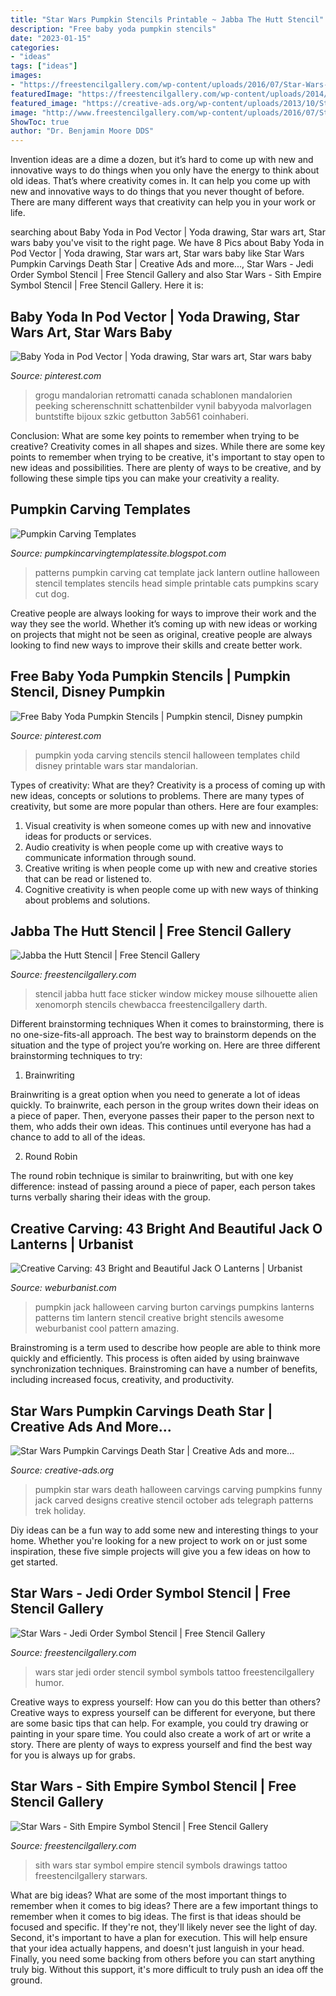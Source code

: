 ```yaml
---
title: "Star Wars Pumpkin Stencils Printable ~ Jabba The Hutt Stencil"
description: "Free baby yoda pumpkin stencils"
date: "2023-01-15"
categories:
- "ideas"
tags: ["ideas"]
images:
- "https://freestencilgallery.com/wp-content/uploads/2016/07/Star-Wars-Jedi-Order-Symbol-Stencil-thumb.jpg"
featuredImage: "https://freestencilgallery.com/wp-content/uploads/2014/01/Jabba-the-Hutt-Stencil-thumb.jpg"
featured_image: "https://creative-ads.org/wp-content/uploads/2013/10/Star-Wars-Pumpkin-Carvings-Death-Star.jpg"
image: "http://www.freestencilgallery.com/wp-content/uploads/2016/07/Star-Wars-Sith-Empire-Symbol-Stencil-thumb.jpg"
ShowToc: true
author: "Dr. Benjamin Moore DDS"
---
```



Invention ideas are a dime a dozen, but it’s hard to come up with new and innovative ways to do things when you only have the energy to think about old ideas. That’s where creativity comes in. It can help you come up with new and innovative ways to do things that you never thought of before. There are many different ways that creativity can help you in your work or life.

	

		
searching about Baby Yoda in Pod Vector | Yoda drawing, Star wars art, Star wars baby you've visit to the right page. We have 8 Pics about Baby Yoda in Pod Vector | Yoda drawing, Star wars art, Star wars baby like Star Wars Pumpkin Carvings Death Star | Creative Ads and more..., Star Wars - Jedi Order Symbol Stencil | Free Stencil Gallery and also Star Wars - Sith Empire Symbol Stencil | Free Stencil Gallery. Here it is:
		
    
## Baby Yoda In Pod Vector | Yoda Drawing, Star Wars Art, Star Wars Baby

<img loading=lazy src="https://i.pinimg.com/736x/da/de/b8/dadeb8932dda3f9ed5c6d9a03b46905a.jpg" onerror="this.onerror=null;this.src='https://tse2.mm.bing.net/th?id=OIP.gdRqS32i0hgUZIFdlRo6ZQHaHG&amp;pid=15.1';" alt="Baby Yoda in Pod Vector | Yoda drawing, Star wars art, Star wars baby">

_Source: pinterest.com_

>grogu mandalorian retromatti canada schablonen mandalorien peeking scherenschnitt schattenbilder vynil babyyoda malvorlagen buntstifte bijoux szkic getbutton 3ab561 coinhaberi. 

	

Conclusion: What are some key points to remember when trying to be creative?
Creativity comes in all shapes and sizes. While there are some key points to remember when trying to be creative, it's important to stay open to new ideas and possibilities. There are plenty of ways to be creative, and by following these simple tips you can make your creativity a reality.

    
## Pumpkin Carving Templates

<img loading=lazy src="https://2.bp.blogspot.com/-QOf1ZYZWlEQ/TZ2dOQqnV9I/AAAAAAAAJ04/499teyUHHnc/s1600/jack+o+lantern+patterns+%25284%2529.jpg" onerror="this.onerror=null;this.src='https://tse4.mm.bing.net/th?id=OIP.fpgpKr_vb2FyMA9B7dJ7OwHaJ3&amp;pid=15.1';" alt="Pumpkin Carving Templates">

_Source: pumpkincarvingtemplatessite.blogspot.com_

>patterns pumpkin carving cat template jack lantern outline halloween stencil templates stencils head simple printable cats pumpkins scary cut dog. 

	

Creative people are always looking for ways to improve their work and the way they see the world. Whether it’s coming up with new ideas or working on projects that might not be seen as original, creative people are always looking to find new ways to improve their skills and create better work.

    
## Free Baby Yoda Pumpkin Stencils | Pumpkin Stencil, Disney Pumpkin

<img loading=lazy src="https://i.pinimg.com/736x/c5/c6/89/c5c6892c9a2dfd03099b0a04df11192e.jpg" onerror="this.onerror=null;this.src='https://tse1.mm.bing.net/th?id=OIP.5OGRYry-XFm0i8CfX54pbQHaLH&amp;pid=15.1';" alt="Free Baby Yoda Pumpkin Stencils | Pumpkin stencil, Disney pumpkin">

_Source: pinterest.com_

>pumpkin yoda carving stencils stencil halloween templates child disney printable wars star mandalorian. 

	

Types of creativity: What are they?
Creativity is a process of coming up with new ideas, concepts or solutions to problems. There are many types of creativity, but some are more popular than others. Here are four examples: 
1. Visual creativity is when someone comes up with new and innovative ideas for products or services.
2. Audio creativity is when people come up with creative ways to communicate information through sound.
3. Creative writing is when people come up with new and creative stories that can be read or listened to.
4. Cognitive creativity is when people come up with new ways of thinking about problems and solutions.

    
## Jabba The Hutt Stencil | Free Stencil Gallery

<img loading=lazy src="https://freestencilgallery.com/wp-content/uploads/2014/01/Jabba-the-Hutt-Stencil-thumb.jpg" onerror="this.onerror=null;this.src='https://tse4.mm.bing.net/th?id=OIP._6SSbRhkMYq0Qi_b_kVEpQHaHa&amp;pid=15.1';" alt="Jabba the Hutt Stencil | Free Stencil Gallery">

_Source: freestencilgallery.com_

>stencil jabba hutt face sticker window mickey mouse silhouette alien xenomorph stencils chewbacca freestencilgallery darth. 

	

Different brainstorming techniques
When it comes to brainstorming, there is no one-size-fits-all approach. The best way to brainstorm depends on the situation and the type of project you’re working on. Here are three different brainstorming techniques to try:
1. Brainwriting

Brainwriting is a great option when you need to generate a lot of ideas quickly. To brainwrite, each person in the group writes down their ideas on a piece of paper. Then, everyone passes their paper to the person next to them, who adds their own ideas. This continues until everyone has had a chance to add to all of the ideas.

2. Round Robin

The round robin technique is similar to brainwriting, but with one key difference: instead of passing around a piece of paper, each person takes turns verbally sharing their ideas with the group.

    
## Creative Carving: 43 Bright And Beautiful Jack O Lanterns | Urbanist

<img loading=lazy src="https://weburbanist.com/wp-content/uploads/2011/10/Burton-Pumpkins.jpg" onerror="this.onerror=null;this.src='https://tse3.mm.bing.net/th?id=OIP.GXUysP7T0VKOlJWdyj1p0wHaL7&amp;pid=15.1';" alt="Creative Carving: 43 Bright and Beautiful Jack O Lanterns | Urbanist">

_Source: weburbanist.com_

>pumpkin jack halloween carving burton carvings pumpkins lanterns patterns tim lantern stencil creative bright stencils awesome weburbanist cool pattern amazing. 

	

Brainstroming is a term used to describe how people are able to think more quickly and efficiently. This process is often aided by using brainwave synchronization techniques. Brainstroming can have a number of benefits, including increased focus, creativity, and productivity.

    
## Star Wars Pumpkin Carvings Death Star | Creative Ads And More...

<img loading=lazy src="https://creative-ads.org/wp-content/uploads/2013/10/Star-Wars-Pumpkin-Carvings-Death-Star.jpg" onerror="this.onerror=null;this.src='https://tse4.mm.bing.net/th?id=OIP.bvoDz4U3buyaH-AibHGXBAHaGB&amp;pid=15.1';" alt="Star Wars Pumpkin Carvings Death Star | Creative Ads and more...">

_Source: creative-ads.org_

>pumpkin star wars death halloween carvings carving pumpkins funny jack carved designs creative stencil october ads telegraph patterns trek holiday. 

	

Diy ideas can be a fun way to add some new and interesting things to your home. Whether you're looking for a new project to work on or just some inspiration, these five simple projects will give you a few ideas on how to get started.

    
## Star Wars - Jedi Order Symbol Stencil | Free Stencil Gallery

<img loading=lazy src="https://freestencilgallery.com/wp-content/uploads/2016/07/Star-Wars-Jedi-Order-Symbol-Stencil-thumb.jpg" onerror="this.onerror=null;this.src='https://tse1.mm.bing.net/th?id=OIP.kAzHfBAL1S7R0kE3dBYHqAAAAA&amp;pid=15.1';" alt="Star Wars - Jedi Order Symbol Stencil | Free Stencil Gallery">

_Source: freestencilgallery.com_

>wars star jedi order stencil symbol symbols tattoo freestencilgallery humor. 

	

Creative ways to express yourself: How can you do this better than others?
Creative ways to express yourself can be different for everyone, but there are some basic tips that can help. For example, you could try drawing or painting in your spare time. You could also create a work of art or write a story. There are plenty of ways to express yourself and find the best way for you is always up for grabs.

    
## Star Wars - Sith Empire Symbol Stencil | Free Stencil Gallery

<img loading=lazy src="http://www.freestencilgallery.com/wp-content/uploads/2016/07/Star-Wars-Sith-Empire-Symbol-Stencil-thumb.jpg" onerror="this.onerror=null;this.src='https://tse4.mm.bing.net/th?id=OIP.-PKw9mWm91YJQPx_UhiojwAAAA&amp;pid=15.1';" alt="Star Wars - Sith Empire Symbol Stencil | Free Stencil Gallery">

_Source: freestencilgallery.com_

>sith wars star symbol empire stencil symbols drawings tattoo freestencilgallery starwars. 

	

What are big ideas? What are some of the most important things to remember when it comes to big ideas?
There are a few important things to remember when it comes to big ideas. The first is that ideas should be focused and specific. If they're not, they'll likely never see the light of day. Second, it's important to have a plan for execution. This will help ensure that your idea actually happens, and doesn't just languish in your head. Finally, you need some backing from others before you can start anything truly big. Without this support, it's more difficult to truly push an idea off the ground.

